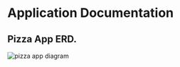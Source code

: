  #                               Application Documentation

## Pizza App ERD.
![pizza app diagram](https://user-images.githubusercontent.com/97620234/156920546-628642e1-224c-434b-888c-2dd35b31b57c.png)
